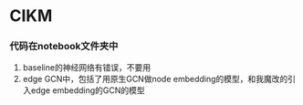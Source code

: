 # CIKM  
### 代码在notebook文件夹中  
1. baseline的神经网络有错误，不要用
2. edge GCN中，包括了用原生GCN做node embedding的模型，和我魔改的引入edge embedding的GCN的模型